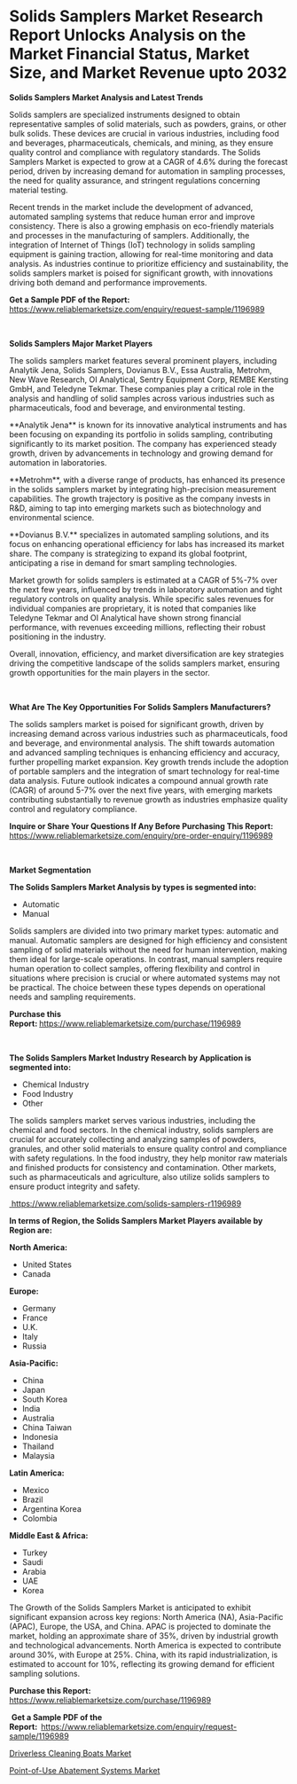 <p><h1>Solids Samplers Market Research Report Unlocks Analysis on the Market Financial Status, Market Size, and Market Revenue upto 2032</h1></p><p><strong>Solids Samplers Market Analysis and Latest Trends</strong></p>
<p><p>Solids samplers are specialized instruments designed to obtain representative samples of solid materials, such as powders, grains, or other bulk solids. These devices are crucial in various industries, including food and beverages, pharmaceuticals, chemicals, and mining, as they ensure quality control and compliance with regulatory standards. The Solids Samplers Market is expected to grow at a CAGR of 4.6% during the forecast period, driven by increasing demand for automation in sampling processes, the need for quality assurance, and stringent regulations concerning material testing.</p><p>Recent trends in the market include the development of advanced, automated sampling systems that reduce human error and improve consistency. There is also a growing emphasis on eco-friendly materials and processes in the manufacturing of samplers. Additionally, the integration of Internet of Things (IoT) technology in solids sampling equipment is gaining traction, allowing for real-time monitoring and data analysis. As industries continue to prioritize efficiency and sustainability, the solids samplers market is poised for significant growth, with innovations driving both demand and performance improvements.</p></p>
<p><strong>Get a Sample PDF of the Report:&nbsp;</strong> <a href="https://www.reliablemarketsize.com/enquiry/request-sample/1196989?utm_campaign=1103&utm_medium=2&utm_source=Github&utm_content=ia&utm_term=12042025&utm_id=solids-samplers">https://www.reliablemarketsize.com/enquiry/request-sample/1196989</a></p>
<p>&nbsp;</p>
<p><strong>Solids Samplers Major Market Players</strong></p>
<p><p>The solids samplers market features several prominent players, including Analytik Jena, Solids Samplers, Dovianus B.V., Essa Australia, Metrohm, New Wave Research, OI Analytical, Sentry Equipment Corp, REMBE Kersting GmbH, and Teledyne Tekmar. These companies play a critical role in the analysis and handling of solid samples across various industries such as pharmaceuticals, food and beverage, and environmental testing.</p><p>**Analytik Jena** is known for its innovative analytical instruments and has been focusing on expanding its portfolio in solids sampling, contributing significantly to its market position. The company has experienced steady growth, driven by advancements in technology and growing demand for automation in laboratories.</p><p>**Metrohm**, with a diverse range of products, has enhanced its presence in the solids samplers market by integrating high-precision measurement capabilities. The growth trajectory is positive as the company invests in R&D, aiming to tap into emerging markets such as biotechnology and environmental science.</p><p>**Dovianus B.V.** specializes in automated sampling solutions, and its focus on enhancing operational efficiency for labs has increased its market share. The company is strategizing to expand its global footprint, anticipating a rise in demand for smart sampling technologies.</p><p>Market growth for solids samplers is estimated at a CAGR of 5%-7% over the next few years, influenced by trends in laboratory automation and tight regulatory controls on quality analysis. While specific sales revenues for individual companies are proprietary, it is noted that companies like Teledyne Tekmar and OI Analytical have shown strong financial performance, with revenues exceeding millions, reflecting their robust positioning in the industry.</p><p>Overall, innovation, efficiency, and market diversification are key strategies driving the competitive landscape of the solids samplers market, ensuring growth opportunities for the main players in the sector.</p></p>
<p>&nbsp;</p>
<p><strong>What Are The Key Opportunities For Solids Samplers Manufacturers?</strong></p>
<p><p>The solids samplers market is poised for significant growth, driven by increasing demand across various industries such as pharmaceuticals, food and beverage, and environmental analysis. The shift towards automation and advanced sampling techniques is enhancing efficiency and accuracy, further propelling market expansion. Key growth trends include the adoption of portable samplers and the integration of smart technology for real-time data analysis. Future outlook indicates a compound annual growth rate (CAGR) of around 5-7% over the next five years, with emerging markets contributing substantially to revenue growth as industries emphasize quality control and regulatory compliance.</p></p>
<p><strong>Inquire or Share Your Questions If Any Before Purchasing This Report:</strong> <a href="https://www.reliablemarketsize.com/enquiry/pre-order-enquiry/1196989?utm_campaign=1103&utm_medium=2&utm_source=Github&utm_content=ia&utm_term=12042025&utm_id=solids-samplers">https://www.reliablemarketsize.com/enquiry/pre-order-enquiry/1196989</a></p>
<p>&nbsp;</p>
<p><strong>Market Segmentation</strong></p>
<p><strong>The Solids Samplers Market Analysis by types is segmented into:</strong></p>
<p><ul><li>Automatic</li><li>Manual</li></ul></p>
<p><p>Solids samplers are divided into two primary market types: automatic and manual. Automatic samplers are designed for high efficiency and consistent sampling of solid materials without the need for human intervention, making them ideal for large-scale operations. In contrast, manual samplers require human operation to collect samples, offering flexibility and control in situations where precision is crucial or where automated systems may not be practical. The choice between these types depends on operational needs and sampling requirements.</p></p>
<p><strong>Purchase this Report:&nbsp;</strong><a href="https://www.reliablemarketsize.com/purchase/1196989?utm_campaign=1103&utm_medium=2&utm_source=Github&utm_content=ia&utm_term=12042025&utm_id=solids-samplers">https://www.reliablemarketsize.com/purchase/1196989</a></p>
<p>&nbsp;</p>
<p><strong>The Solids Samplers Market Industry Research by Application is segmented into:</strong></p>
<p><ul><li>Chemical Industry</li><li>Food Industry</li><li>Other</li></ul></p>
<p><p>The solids samplers market serves various industries, including the chemical and food sectors. In the chemical industry, solids samplers are crucial for accurately collecting and analyzing samples of powders, granules, and other solid materials to ensure quality control and compliance with safety regulations. In the food industry, they help monitor raw materials and finished products for consistency and contamination. Other markets, such as pharmaceuticals and agriculture, also utilize solids samplers to ensure product integrity and safety.</p></p>
<p><a href="https://www.reliablemarketsize.com/solids-samplers-r1196989?utm_campaign=1103&utm_medium=2&utm_source=Github&utm_content=ia&utm_term=12042025&utm_id=solids-samplers">&nbsp;https://www.reliablemarketsize.com/solids-samplers-r1196989</a></p>
<p><strong>In terms of Region, the Solids Samplers Market Players available by Region are:</strong></p>
<p>
    <p> <strong> North America: </strong>
        <ul>
            <li>United States</li>
            <li>Canada</li>
        </ul>
        </p> 
    <p> <strong> Europe: </strong>
        <ul>
            <li>Germany</li>
            <li>France</li>
            <li>U.K.</li>
            <li>Italy</li>
            <li>Russia</li>
        </ul>
        </p> 
    <p> <strong> Asia-Pacific: </strong>
        <ul>
            <li>China</li>
            <li>Japan</li>
            <li>South Korea</li>
            <li>India</li>
            <li>Australia</li>
            <li>China Taiwan</li>
            <li>Indonesia</li>
            <li>Thailand</li>
            <li>Malaysia</li>
        </ul>
        </p> 
    <p> <strong> Latin America: </strong>
        <ul>
            <li>Mexico</li>
            <li>Brazil</li>
            <li>Argentina Korea</li>
            <li>Colombia</li>
        </ul>
        </p> 
    <p> <strong> Middle East & Africa: </strong>
        <ul>
            <li>Turkey</li>
            <li>Saudi</li>
            <li>Arabia</li>
            <li>UAE</li>
            <li>Korea</li>
        </ul>
    </p>
    </p>
<p><p>The Growth of the Solids Samplers Market is anticipated to exhibit significant expansion across key regions: North America (NA), Asia-Pacific (APAC), Europe, the USA, and China. APAC is projected to dominate the market, holding an approximate share of 35%, driven by industrial growth and technological advancements. North America is expected to contribute around 30%, with Europe at 25%. China, with its rapid industrialization, is estimated to account for 10%, reflecting its growing demand for efficient sampling solutions.</p></p>
<p><strong>Purchase this Report: </strong><a href="https://www.reliablemarketsize.com/purchase/1196989?utm_campaign=1103&utm_medium=2&utm_source=Github&utm_content=ia&utm_term=12042025&utm_id=solids-samplers">https://www.reliablemarketsize.com/purchase/1196989</a></p>
<p>&nbsp;<strong>Get a Sample PDF of the Report:&nbsp;&nbsp;</strong><a href="https://www.reliablemarketsize.com/enquiry/request-sample/1196989?utm_campaign=1103&utm_medium=2&utm_source=Github&utm_content=ia&utm_term=12042025&utm_id=solids-samplers">https://www.reliablemarketsize.com/enquiry/request-sample/1196989</a></p>
<p><strong></strong></p>
<p><p><a href="https://github.com/abbislposival/Market-Research-Report-List-2/blob/main/driverless-cleaning-boats-market.md?utm_campaign=1103&utm_medium=2&utm_source=Github&utm_content=ia&utm_term=12042025&utm_id=solids-samplers">Driverless Cleaning Boats Market</a></p><p><a href="https://github.com/DixieGrimes/Market-Research-Report-List-2/blob/main/point-of-use-abatement-systems-market.md?utm_campaign=1103&utm_medium=2&utm_source=Github&utm_content=ia&utm_term=12042025&utm_id=solids-samplers">Point-of-Use Abatement Systems Market</a></p></p>